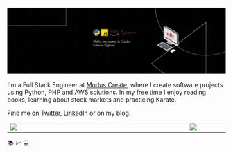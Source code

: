 [![Hello, my name is Guido Percú.](https://raw.githubusercontent.com/GuidoBR/GuidoBR/master/banner-2.gif)](https://www.guidopercu.dev/)

I'm a Full Stack Engineer at [Modus Create](https://www.moduscreate.com), where I create software  projects using Python, PHP and AWS solutions. In my free time I enjoy  reading books, learning about stock markets and practicing Karate.

Find me on [Twitter](https://www.twitter.com/oumguido/), [LinkedIn](https://www.linkedin.com/in/guidopercu/) or on my [blog](https://www.guidopercu.dev/).

<center>
<table>
  <tr>
      <td><img width="400px" align="left" src="https://github-readme-stats.vercel.app/api/top-langs/?username=guidobr&hide=html,css&layout=compact" /></td>
      <td><img width="495px" align="left" src="https://github-readme-stats.vercel.app/api?username=guidobr&theme=radical" /></td>
  </tr>   
</table>
</center>

:books: :chart_with_upwards_trend: :computer:
